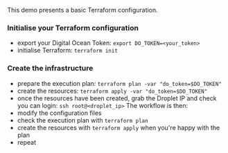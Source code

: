 This demo presents a basic Terraform configuration.
### Initialise your Terraform configuration
* export your Digital Ocean Token: `export DO_TOKEN=<your_token>`
* initialise Terraform: `terraform init`
### Create the infrastructure
* prepare the execution plan: `terraform plan -var "do_token=$DO_TOKEN"`
* create the resources: `terraform apply -var "do_token=$DO_TOKEN"`
* once the resources have been created, grab the Droplet IP and check you can login: `ssh root@<droplet_ip>`
The workflow is then:
* modify the configuration files
* check the execution plan with `terraform plan`
* create the resources with `terraform apply` when you're happy with the plan
* repeat
